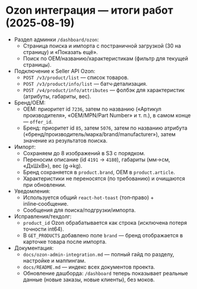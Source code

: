 # Ozon интеграция — итоги работ (2025‑08‑19)

- Раздел админки `/dashboard/ozon`:
  - Страница поиска и импорта с постраничной загрузкой (30 на страницу) и «Показать ещё».
  - Поиск по OEM/названию/характеристикам (фильтр для текущей страницы).
- Подключение к Seller API Ozon:
  - `POST /v3/product/list` — список товаров.
  - `POST /v3/product/info/list` — батч‑детализация.
  - `POST /v4/product/info/attributes` — фолбэк для характеристик (атрибуты, габариты, вес).
- Бренд/OEM:
  - OEM: приоритет id `7236`, затем по названию («Артикул производителя», «OEM/MPN/Part Number» и т. п.), в самом конце — `offer_id`.
  - Бренд: приоритет id `85`, затем `5076`, затем по названию атрибута («бренд/производитель/марка/brand/manufacturer»), затем значение из результатов поиска.
- Импорт:
  - Сохраняем до 8 изображений в S3 с порядком.
  - Переносим описание (id `4191` → `4180`), габариты (мм→см, «ДxШxВ»), вес (g→kg).
  - Бренд сохраняется в `product.brand`, OEM в `product.article`.
  - Характеристики не переносятся (по требованию) и очищаются при обновлении.
- Уведомления:
  - Используется общий `react-hot-toast` (топ‑право) + inline‑сообщение.
  - Сообщения для поиска/подгрузки/импорта.
- Исправления/техдолг:
  - `product_id` Ozon обрабатывается как строка (исключена потеря точности int64).
  - В `GET_PRODUCTS` добавлено поле `brand` — бренд отображается в карточке товара после импорта.
- Документация:
  - `docs/ozon-admin-integration.md` — полный гайд по разделу, настройке и маппингам.
  - `docs/README.md` — индекс всех документов проекта.
  - Обновление дашборда: `/dashboard` теперь показывает реальные данные (новые заказы, новые клиенты), без моков.
